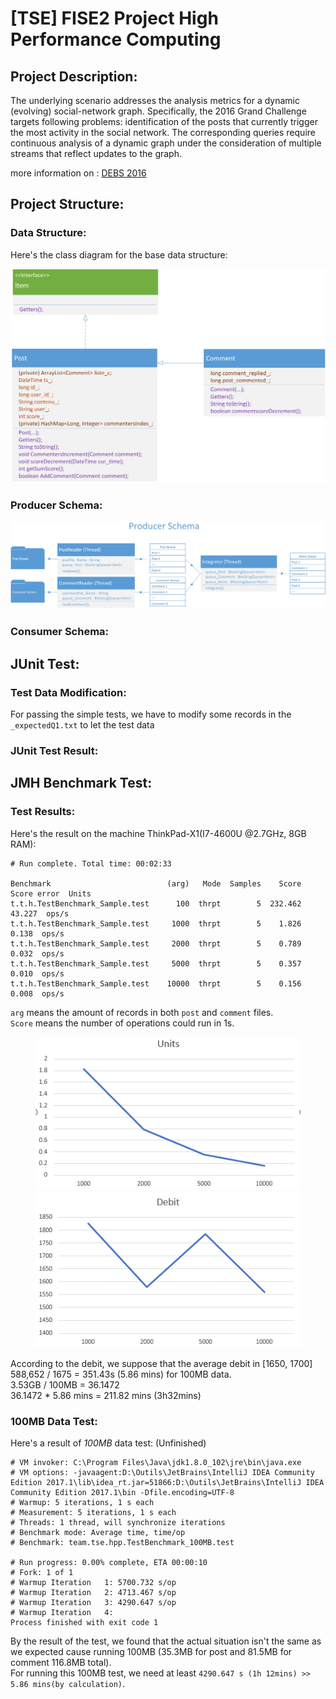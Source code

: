 # [TSE] FISE2 Project High Performance Computing

## Project Description:

The underlying scenario addresses the analysis metrics for a dynamic (evolving) social-network graph. Specifically, the 2016 Grand Challenge targets following problems: identification of the posts that currently trigger the most activity in the social network. The corresponding queries require continuous analysis of a dynamic graph under the consideration of multiple streams that reflect updates to the graph.

more information on : [DEBS 2016](http://www.ics.uci.edu/~debs2016/call-grand-challenge.html)

## Project Structure:

### Data Structure:
Here's the class diagram for the base data structure:

![DS Schema](README/DS%20schema.png)

### Producer Schema:

![Producer Schema](README/Producer%20Schema.png)

### Consumer Schema:


## JUnit Test:

### Test Data Modification:
For passing the simple tests, we have to modify some records in the `_expectedQ1.txt` to let the test data 

### JUnit Test Result:

## JMH Benchmark Test:

### Test Results:

Here's the result on the machine ThinkPad-X1(I7-4600U @2.7GHz, 8GB RAM):<br/>

```
# Run complete. Total time: 00:02:33

Benchmark                          (arg)   Mode  Samples    Score  Score error  Units
t.t.h.TestBenchmark_Sample.test      100  thrpt        5  232.462       43.227  ops/s
t.t.h.TestBenchmark_Sample.test     1000  thrpt        5    1.826        0.138  ops/s
t.t.h.TestBenchmark_Sample.test     2000  thrpt        5    0.789        0.032  ops/s
t.t.h.TestBenchmark_Sample.test     5000  thrpt        5    0.357        0.010  ops/s
t.t.h.TestBenchmark_Sample.test    10000  thrpt        5    0.156        0.008  ops/s
```
`arg` means the amount of records in both `post` and `comment` files.<br/>
`Score` means the number of operations could run in 1s.<br/>

<figure class="double">
    <img src="README/Units.png">
    <img src="README/Debit.png">
</figure>

According to the debit, we suppose that the average debit in [1650, 1700]<br/>
588,652 / 1675 = 351.43s (5.86 mins) for 100MB data.<br/>
3.53GB / 100MB = 36.1472<br/>
36.1472 * 5.86 mins = 211.82 mins (3h32mins)

### 100MB Data Test:

Here's a result of *100MB* data test: (Unfinished)

```
# VM invoker: C:\Program Files\Java\jdk1.8.0_102\jre\bin\java.exe
# VM options: -javaagent:D:\Outils\JetBrains\IntelliJ IDEA Community Edition 2017.1\lib\idea_rt.jar=51866:D:\Outils\JetBrains\IntelliJ IDEA Community Edition 2017.1\bin -Dfile.encoding=UTF-8
# Warmup: 5 iterations, 1 s each
# Measurement: 5 iterations, 1 s each
# Threads: 1 thread, will synchronize iterations
# Benchmark mode: Average time, time/op
# Benchmark: team.tse.hpp.TestBenchmark_100MB.test

# Run progress: 0.00% complete, ETA 00:00:10
# Fork: 1 of 1
# Warmup Iteration   1: 5700.732 s/op
# Warmup Iteration   2: 4713.467 s/op
# Warmup Iteration   3: 4290.647 s/op
# Warmup Iteration   4: 
Process finished with exit code 1
```

By the result of the test, we found that the actual situation isn't the same as we expected cause running 100MB (35.3MB for post and 81.5MB for comment 116.8MB total).<br/>
For running this 100MB test, we need at least `4290.647 s (1h 12mins) >> 5.86 mins(by calculation)`.
